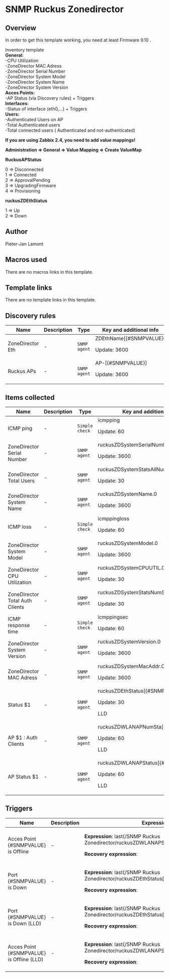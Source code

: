 # SNMP Ruckus Zonedirector

## Overview

In order to get this template working, you need at least Firmware 9.10 .  
  
Inventory template  
 **General:**   
 -CPU Utilization  
 -ZoneDirector MAC Adress  
 -ZoneDirector Serial Number  
 -ZoneDirector System Model  
 -ZoneDirector System Name  
 -ZoneDirector System Version  
 **Acces Points:**  
 -AP Status (via Discovery rules) + Triggers  
 **Interfaces:**  
 -Status of interface (eth0,...) + Triggers  
 **Users:**  
 -Authenticated Users on AP  
 -Total Authenticated users  
 -Total connected users ( Authenticated and not-authenticated)


**If you are using Zabbix 2.4, you need to add value mappings!**  
   
 **Administration => General => Value Mapping => Create ValueMap**  
   
 **RuckusAPStatus**  
   
 0 ⇒ Disconnected  
 1 ⇒ Connected  
 2 ⇒ ApprovalPending  
 3 ⇒ UpgradingFirmware  
 4 ⇒ Provisioning


**ruckusZDEthStatus**  
   
 1 ⇒ Up  
 2 ⇒ Down



## Author

Pieter-Jan Lamont

## Macros used

There are no macros links in this template.

## Template links

There are no template links in this template.

## Discovery rules

|Name|Description|Type|Key and additional info|
|----|-----------|----|----|
|ZoneDirector Eth|<p>-</p>|`SNMP agent`|ZDEthName[{#SNMPVALUE}]<p>Update: 3600</p>|
|Ruckus APs|<p>-</p>|`SNMP agent`|AP-[{#SNMPVALUE}]<p>Update: 3600</p>|
## Items collected

|Name|Description|Type|Key and additional info|
|----|-----------|----|----|
|ICMP ping|<p>-</p>|`Simple check`|icmpping<p>Update: 60</p>|
|ZoneDirector Serial Number|<p>-</p>|`SNMP agent`|ruckusZDSystemSerialNumber.0<p>Update: 3600</p>|
|ZoneDirector Total Users|<p>-</p>|`SNMP agent`|ruckusZDSystemStatsAllNumSta<p>Update: 30</p>|
|ZoneDirector System Name|<p>-</p>|`SNMP agent`|ruckusZDSystemName.0<p>Update: 3600</p>|
|ICMP loss|<p>-</p>|`Simple check`|icmppingloss<p>Update: 60</p>|
|ZoneDirector System Model|<p>-</p>|`SNMP agent`|ruckusZDSystemModel.0<p>Update: 3600</p>|
|ZoneDirector CPU Utilization|<p>-</p>|`SNMP agent`|ruckusZDSystemCPUUTIL.0<p>Update: 30</p>|
|ZoneDirector Total Auth Clients|<p>-</p>|`SNMP agent`|ruckusZDSystemStatsNumSta.0<p>Update: 30</p>|
|ICMP response time|<p>-</p>|`Simple check`|icmppingsec<p>Update: 60</p>|
|ZoneDirector System Version|<p>-</p>|`SNMP agent`|ruckusZDSystemVersion.0<p>Update: 3600</p>|
|ZoneDirector MAC Adress|<p>-</p>|`SNMP agent`|ruckusZDSystemMacAddr.0<p>Update: 3600</p>|
|Status $1|<p>-</p>|`SNMP agent`|ruckusZDEthStatus[{#SNMPVALUE}]<p>Update: 30</p><p>LLD</p>|
|AP $1 : Auth Clients|<p>-</p>|`SNMP agent`|ruckusZDWLANAPNumSta[{#SNMPVALUE}]<p>Update: 60</p><p>LLD</p>|
|AP Status $1|<p>-</p>|`SNMP agent`|ruckusZDWLANAPStatus[{#SNMPVALUE}]<p>Update: 60</p><p>LLD</p>|
## Triggers

|Name|Description|Expression|Priority|
|----|-----------|----------|--------|
|Acces Point {#SNMPVALUE} is Offline|<p>-</p>|<p>**Expression**: last(/SNMP Ruckus Zonedirector/ruckusZDWLANAPStatus[{#SNMPVALUE}])=0</p><p>**Recovery expression**: </p>|average|
|Port {#SNMPVALUE} is Down|<p>-</p>|<p>**Expression**: last(/SNMP Ruckus Zonedirector/ruckusZDEthStatus[{#SNMPVALUE}])=2</p><p>**Recovery expression**: </p>|high|
|Port {#SNMPVALUE} is Down (LLD)|<p>-</p>|<p>**Expression**: last(/SNMP Ruckus Zonedirector/ruckusZDEthStatus[{#SNMPVALUE}])=2</p><p>**Recovery expression**: </p>|high|
|Acces Point {#SNMPVALUE} is Offline (LLD)|<p>-</p>|<p>**Expression**: last(/SNMP Ruckus Zonedirector/ruckusZDWLANAPStatus[{#SNMPVALUE}])=0</p><p>**Recovery expression**: </p>|average|
